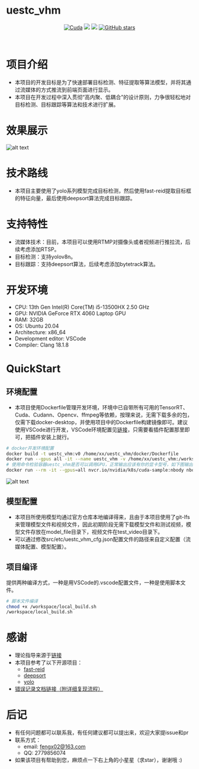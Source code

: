 # uestc_vhm
<div align="center">

  [![Cuda](https://img.shields.io/badge/CUDA-11.3-%2376B900?logo=nvidia)](https://developer.nvidia.com/cuda-toolkit-archive)
  [![](https://img.shields.io/badge/TensorRT-8.6.1.6-%2376B900.svg?style=flat&logo=tensorrt)](https://developer.nvidia.com/nvidia-tensorrt-8x-download)
  [![](https://img.shields.io/badge/ubuntu-20.04-orange.svg?style=flat&logo=ubuntu)](https://releases.ubuntu.com/20.04/)
  [![GitHub stars](https://img.shields.io/github/stars/dancing-ui/uestc_vhm.svg?style=flat-square&logo=github&label=Stars&logoColor=white)](https://github.com/dancing-ui/uestc_vhm)


<br>
</div>

# 项目介绍
- 本项目的开发目标是为了快速部署目标检测、特征提取等算法模型，并将其通过流媒体的方式推流到前端页面进行显示。
- 本项目在开发过程中深入贯彻“高内聚、低耦合”的设计原则，力争很轻松地对目标检测、目标跟踪等算法和技术进行扩展。
# 效果展示
![alt text](doc/image/app_test.gif)
# 技术路线 
- 本项目主要使用了yolo系列模型完成目标检测，然后使用fast-reid提取目标框的特征向量，最后使用deepsort算法完成目标跟踪。
# 支持特性
- 流媒体技术：目前，本项目可以使用RTMP对摄像头或者视频进行推拉流，后续考虑添加RTSP。
- 目标检测：支持yolov8n。
- 目标跟踪：支持deepsort算法，后续考虑添加bytetrack算法。
# 开发环境
- CPU: 13th Gen Intel(R) Core(TM) i5-13500HX   2.50 GHz
- GPU: NVIDIA GeForce RTX 4060 Laptop GPU
- RAM: 32GB
- OS: Ubuntu 20.04
- Architecture: x86_64
- Development editor: VSCode
- Compiler: Clang 18.1.8
# QuickStart
## 环境配置
- 本项目使用Dockerfile管理开发环境，环境中已自带所有可用的TensorRT、Cuda、Cudann、Opencv、ffmpeg等依赖，按理来说，无需下载多余的包，仅需下载docker-desktop，并使用项目中的Dockerfile构建镜像即可。建议使用VSCode进行开发，VSCode环境配置见[链接](https://zhuanlan.zhihu.com/p/715594507)，只需要看插件配置那里即可，把插件安装上就行。
```bash
# docker开发环境配置
docker build -t uestc_vhm:v0 /home/xx/uestc_vhm/docker/Dockerfile
docker run --gpus all -it --name uestc_vhm -v /home/xx/uestc_vhm:/workspace -d uestc_vhm:v0
# 使用命令检验容器uestc_vhm是否可以调用GPU，正常输出应该有你的显卡型号，如下图输出 RTX 4060 Laptop GPU
docker run --rm -it --gpus=all nvcr.io/nvidia/k8s/cuda-sample:nbody nbody -gpu -benchmark
```
![alt text](doc/image/gpu_test.png)
## 模型配置
- 本项目所使用模型均通过官方仓库本地编译得来，且由于本项目使用了git-lfs来管理模型文件和视频文件，因此初期阶段无需下载模型文件和测试视频，模型文件存放在model_file目录下，视频文件在test_video目录下。
- 可以通过修改src/etc/uestc_vhm_cfg.json配置文件的路径来自定义配置（流媒体配置、模型配置）。
## 项目编译
提供两种编译方式，一种是用VSCode的.vscode配置文件，一种是使用脚本文件。
```bash
# 脚本文件编译
chmod +x /workspace/local_build.sh
/workspace/local_build.sh
```

# 感谢
- 理论指导来源于[链接](https://blog.csdn.net/LuohenYJ/article/details/122491044)
- 本项目参考了以下开源项目：
  - [fast-reid](https://github.com/JDAI-CV/fast-reid)
  - [deepsort](https://github.com/linghu8812/yolov5_fastreid_deepsort_tensorrt)
  - [yolo](https://github.com/FeiYull/TensorRT-Alpha)
- [错误记录文档链接（附详细复现流程）](https://arvas2ztsq.feishu.cn/drive/folder/ErYgf1ynRl0ZsNdICxzc45eVnWe?from=from_copylink)

# 后记
- 有任何问题都可以联系我，有任何建议都可以提出来，欢迎大家提issue和pr
- 联系方式：
  - email: fengx02@163.com
  - QQ: 2779856074
- 如果该项目有帮助到您，麻烦点一下右上角的小星星（求star），谢谢哦 :)